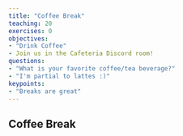 ```yaml
---
title: "Coffee Break"
teaching: 20
exercises: 0
objectives:
- "Drink Coffee"
- Join us in the Cafeteria Discord room!
questions:
- "What is your favorite coffee/tea beverage?"
- "I'm partial to lattes :)"
keypoints:
- "Breaks are great"
---
```

## Coffee Break

